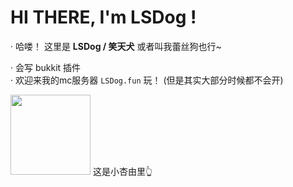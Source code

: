 # HI THERE, I'm LSDog !  

· 哈喽！ 这里是 **LSDog / 笑天犬** 或者叫我蕾丝狗也行~  

· 会写 bukkit 插件  
· 欢迎来我的mc服务器 `LSDog.fun` 玩！ (但是其实大部分时候都不会开)

<img src="https://user-images.githubusercontent.com/61925478/221407693-5d898298-b3ab-4b24-b083-d90d4eebc379.png" width="128"/>
这是小杏由里👆
